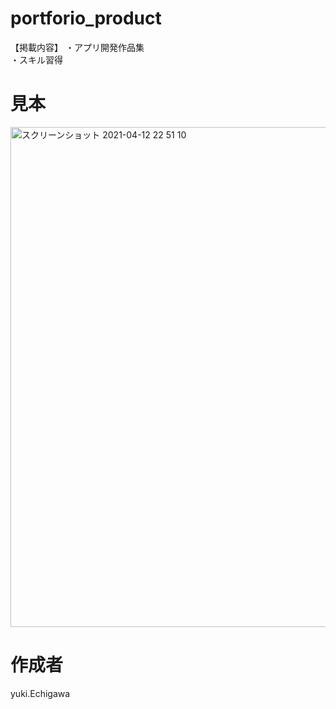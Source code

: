 # portforio_product

【掲載内容】 
・アプリ開発作品集   
・スキル習得   

# 見本
<img width="800" alt="スクリーンショット 2021-04-12 22 51 10" src="https://user-images.githubusercontent.com/69971834/114406239-57a0c400-9be2-11eb-8db5-40267fec07b5.png">

# 作成者
yuki.Echigawa
